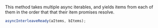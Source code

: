This method takes multiple async iterables, and yields items from each of them in the order that that their item promises resolve.

```js
asyncInterleaveReady(aItems, bItems);
```
